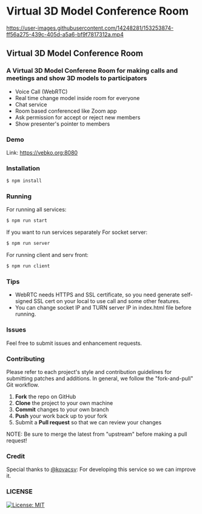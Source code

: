 # Virtual 3D Model Conference Room
https://user-images.githubusercontent.com/14248281/153253874-ff56a275-439c-405d-a5a6-bf9f7817312a.mp4

## Virtual 3D Model Conference Room
### A Virtual 3D Model Conferene Room for making calls and meetings and show 3D models to participators

  - Voice Call (WebRTC)
  - Real time change model inside room for everyone
  - Chat service
  - Room based conferenced like Zoom app
  - Ask permission for accept or reject new members
  - Show presenter's pointer to members

### Demo
Link: https://vebko.org:8080

### Installation

```sh
$ npm install
```

### Running
For running all services:
```sh
$ npm run start
```

If you want to run services separately
For socket server:
```sh
$ npm run server
```
For running client and serv front:
```sh
$ npm run client
```

### Tips
  - WebRTC needs HTTPS and SSL certificate, so you need generate self-signed SSL cert on your local to use call and some other features.
  - You can change socket IP and TURN server IP in index.html file before running.
  

### Issues
Feel free to submit issues and enhancement requests.

### Contributing
Please refer to each project's style and contribution guidelines for submitting patches and additions. In general, we follow the "fork-and-pull" Git workflow.

 1. **Fork** the repo on GitHub
 2. **Clone** the project to your own machine
 4. **Commit** changes to your own branch
 5. **Push** your work back up to your fork
 6. Submit a **Pull request** so that we can review your changes

NOTE: Be sure to merge the latest from "upstream" before making a pull request!


### Credit
Special thanks to
[@kovacsv](https://github.com/kovacsv): For developing this service so we can improve it.


### LICENSE
[![License: MIT](https://img.shields.io/badge/License-MIT-yellow.svg)](https://opensource.org/licenses/MIT)
